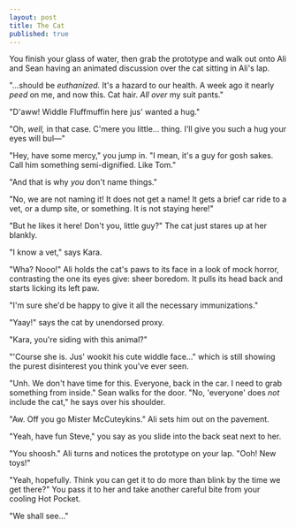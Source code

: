 ```yaml
---
layout: post
title: The Cat
published: true
---
```


You finish your glass of water, then grab the prototype and walk out onto Ali and Sean having an animated discussion over the cat sitting in Ali's lap.

"...should be *euthanized.* It's a hazard to our health. A week ago it nearly *peed* on me, and now this. Cat hair. *All over* my suit pants."

"D'aww! Widdle Fluffmuffin here jus' wanted a hug."

"Oh, *well,* in that case. C'mere you little… thing. I'll give you such a hug your eyes will bul—"

"Hey, have some mercy," you jump in. "I mean, it's a guy for gosh sakes. Call him something semi-dignified. Like Tom."

"And that is why *you* don't name things."

"No, we are not naming it! It does not get a name! It gets a brief car ride to a vet, or a dump site, or something. It is not staying here!"

"But he likes it here! Don't you, little guy?" The cat just stares up at her blankly.

"I know a vet," says Kara.

"Wha? Nooo!" Ali holds the cat's paws to its face in a look of mock horror, contrasting the one its eyes give: sheer boredom. It pulls its head back and starts licking its left paw.

"I'm sure she'd be happy to give it all the necessary immunizations."

"Yaay!" says the cat by unendorsed proxy.

"Kara, you're siding with this animal?"

"'Course she is. Jus' wookit his cute widdle face..." which is still showing the purest disinterest you think you've ever seen.

"Unh. We don't have time for this. Everyone, back in the car. I need to grab something from inside." Sean walks for the door. "No, 'everyone' does *not* include the cat," he says over his shoulder.

"Aw. Off you go Mister McCuteykins." Ali sets him out on the pavement.

"Yeah, have fun Steve," you say as you slide into the back seat next to her.

"You shoosh." Ali turns and notices the prototype on your lap. "Ooh! New toys!"

"Yeah, hopefully. Think you can get it to do more than blink by the time we get there?" You pass it to her and take another careful bite from your cooling Hot Pocket.

"We shall see..."

